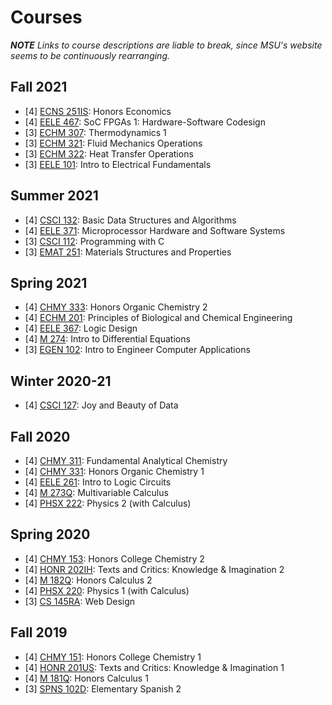 # Courses

***NOTE*** *Links to course descriptions are liable to break, since MSU's website
seems to be continuously rearranging.*

## Fall 2021

- [4] [ECNS 251IS](http://catalog.montana.edu/search/?P=%22ECNS%20251IS%22): Honors Economics
- [4] [EELE 467](http://catalog.montana.edu/search/?P=%22EELE%20467%22): SoC FPGAs 1: Hardware-Software Codesign
- [3] [ECHM 307](http://catalog.montana.edu/search/?P=%22ECHM%20307%22): Thermodynamics 1
- [3] [ECHM 321](http://catalog.montana.edu/search/?P=%22ECHM%20321%22): Fluid Mechanics Operations
- [3] [ECHM 322](http://catalog.montana.edu/search/?P=%22ECHM%20322%22): Heat Transfer Operations
- [3] [EELE 101](http://catalog.montana.edu/search/?P=%22EELE%20101%22): Intro to Electrical Fundamentals

## Summer 2021

- [4] [CSCI 132](http://catalog.montana.edu/search/?P=%22CSCI%20132%22): Basic Data Structures and Algorithms
- [4] [EELE 371](http://catalog.montana.edu/search/?P=%22EELE%20371%22): Microprocessor Hardware and Software Systems
- [3] [CSCI 112](http://catalog.montana.edu/search/?P=%22CSCI%20112%22): Programming with C
- [3] [EMAT 251](http://catalog.montana.edu/search/?P=%22EMAT%20251%22): Materials Structures and Properties

## Spring 2021

- [4] [CHMY 333](http://catalog.montana.edu/search/?P=%22CHMY%20333%22): Honors Organic Chemistry 2
- [4] [ECHM 201](http://catalog.montana.edu/search/?P=%22ECHM%20201%22): Principles of Biological and Chemical Engineering
- [4] [EELE 367](http://catalog.montana.edu/search/?P=%22EELE%20367%22): Logic Design
- [4] [M 274](http://catalog.montana.edu/search/?P=%22M%20274%22): Intro to Differential Equations
- [3] [EGEN 102](http://catalog.montana.edu/search/?P=%22EGEN%20102%22): Intro to Engineer Computer Applications

## Winter 2020-21

- [4] [CSCI 127](http://catalog.montana.edu/search/?P=%22CSCI%20127%22): Joy and Beauty of Data

## Fall 2020

- [4] [CHMY 311](http://catalog.montana.edu/search/?P=%22CHMY%20311%22): Fundamental Analytical Chemistry
- [4] [CHMY 331](http://catalog.montana.edu/search/?P=%22CHMY%20331%22): Honors Organic Chemistry 1
- [4] [EELE 261](http://catalog.montana.edu/search/?P=%22EELE%20261%22): Intro to Logic Circuits
- [4] [M 273Q](http://catalog.montana.edu/search/?P=%22M%20273Q%22): Multivariable Calculus
- [4] [PHSX 222](http://catalog.montana.edu/search/?P=%22PHSX%20222%22): Physics 2 (with Calculus)

## Spring 2020

- [4] [CHMY 153](http://catalog.montana.edu/search/?P=%22CHMY%20153%22): Honors College Chemistry 2
- [4] [HONR 202IH](http://catalog.montana.edu/search/?P=%22HONR%20202IH%22): Texts and Critics: Knowledge & Imagination 2
- [4] [M 182Q](http://catalog.montana.edu/search/?P=%22M%20182Q%22): Honors Calculus 2
- [4] [PHSX 220](http://catalog.montana.edu/search/?P=%22PHSX%20220%22): Physics 1 (with Calculus)
- [3] [CS 145RA](http://catalog.montana.edu/search/?P=%22CS%20145RA%22): Web Design

## Fall 2019

- [4] [CHMY 151](http://catalog.montana.edu/search/?P=%22CHMY%20151%22): Honors College Chemistry 1
- [4] [HONR 201US](http://catalog.montana.edu/search/?P=%22HONR%20201US%22): Texts and Critics: Knowledge & Imagination 1
- [4] [M 181Q](http://catalog.montana.edu/search/?P=%22M%20181Q%22): Honors Calculus 1
- [3] [SPNS 102D](http://catalog.montana.edu/search/?P=%22SPNS%20102D%22): Elementary Spanish 2
